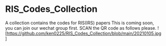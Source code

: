 # RIS_Codes_Collection
A collection contains the codes for RIS(IRS) papers
This is coming soon, you can join our wechat group first. SCAN the QR code as follows please. 
![https://github.com/ken0225/RIS_Codes_Collection/blob/main/20210105.jpg]
